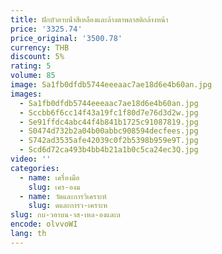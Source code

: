 ```yaml
---
title: ฝักบัวอาบน้ําสีเหลืองและล้างตาพลาสติกล้างหน้า
price: '3325.74'
price_original: '3500.78'
currency: THB
discount: 5%
rating: 5
volume: 85
image: Sa1fb0dfdb5744eeeaac7ae18d6e4b60an.jpg
images:
  - Sa1fb0dfdb5744eeeaac7ae18d6e4b60an.jpg
  - Sccbb6f6cc14f43a19fc1f80d7e76d3d2w.jpg
  - Se91ffdc4abc44f4b841b1725c91087819.jpg
  - S0474d732b2a04b00abbc908594decfees.jpg
  - S742ad3535afe42039c0f2b5398b959e9T.jpg
  - Scd6d72ca493b4bb4b21a1b0c5ca24ec3Q.jpg
video: ''
categories:
  - name: เครื่องมือ
    slug: เคร-องม
  - name: วัดและการวิเคราะห์
    slug: ดและการว-เคราะห
slug: กบ-วอาบน-าส-เหล-องและล
encode: olvvoWI
lang: th
---
```

  